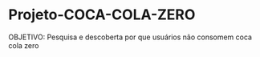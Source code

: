 # Projeto-COCA-COLA-ZERO
OBJETIVO: Pesquisa e descoberta por que usuários não consomem coca cola zero
